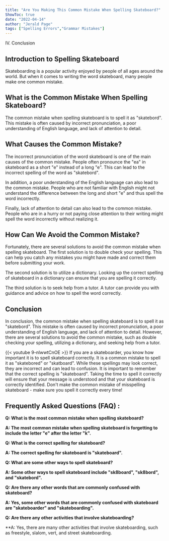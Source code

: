 ```yaml
---
title: "Are You Making This Common Mistake When Spelling Skateboard?"
ShowToc: true 
date: "2022-04-14"
author: "Jerald Page" 
tags: ["Spelling Errors","Grammar Mistakes"]
---
```

IV. Conclusion

## Introduction to Spelling Skateboard

Skateboarding is a popular activity enjoyed by people of all ages around the world. But when it comes to writing the word skateboard, many people make one common mistake.

## What is the Common Mistake When Spelling Skateboard?

The common mistake when spelling skateboard is to spell it as "skatebord". This mistake is often caused by incorrect pronunciation, a poor understanding of English language, and lack of attention to detail.

## What Causes the Common Mistake?

The incorrect pronunciation of the word skateboard is one of the main causes of the common mistake. People often pronounce the "ea" in skateboard as a short "e" instead of a long "e". This can lead to the incorrect spelling of the word as "skatebord".

In addition, a poor understanding of the English language can also lead to the common mistake. People who are not familiar with English might not understand the difference between the long and short "e" and thus spell the word incorrectly.

Finally, lack of attention to detail can also lead to the common mistake. People who are in a hurry or not paying close attention to their writing might spell the word incorrectly without realizing it.

## How Can We Avoid the Common Mistake?

Fortunately, there are several solutions to avoid the common mistake when spelling skateboard. The first solution is to double check your spelling. This can help you catch any mistakes you might have made and correct them before submitting your work.

The second solution is to utilize a dictionary. Looking up the correct spelling of skateboard in a dictionary can ensure that you are spelling it correctly.

The third solution is to seek help from a tutor. A tutor can provide you with guidance and advice on how to spell the word correctly.

## Conclusion

In conclusion, the common mistake when spelling skateboard is to spell it as "skatebord". This mistake is often caused by incorrect pronunciation, a poor understanding of English language, and lack of attention to detail. However, there are several solutions to avoid the common mistake, such as double checking your spelling, utilizing a dictionary, and seeking help from a tutor.

{{< youtube 9-nlwwtCnOE >}} 
If you are a skateboarder, you know how important it is to spell skateboard correctly. It is a common mistake to spell it as "skatebored" or "skatboard". While these spellings may look correct, they are incorrect and can lead to confusion. It is important to remember that the correct spelling is "skateboard". Taking the time to spell it correctly will ensure that your message is understood and that your skateboard is correctly identified. Don't make the common mistake of misspelling skateboard - make sure you spell it correctly every time!

## Frequently Asked Questions (FAQ) :
**Q: What is the most common mistake when spelling skateboard?**

**A: The most common mistake when spelling skateboard is forgetting to include the letter "e" after the letter "k".**

**Q: What is the correct spelling for skateboard?**

**A: The correct spelling for skateboard is "skateboard".**

**Q: What are some other ways to spell skateboard?**

**A: Some other ways to spell skateboard include "sk8board", "sk8bord", and "skatebord".**

**Q: Are there any other words that are commonly confused with skateboard?**

**A: Yes, some other words that are commonly confused with skateboard are "skateboarder" and "skateboarding".**

**Q: Are there any other activities that involve skateboarding?**

**A: Yes, there are many other activities that involve skateboarding, such as freestyle, slalom, vert, and street skateboarding.





